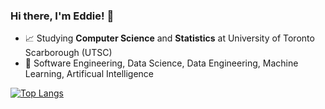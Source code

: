 ### Hi there, I'm Eddie! 👋

<!-- 🎓 Studied **Accounting** and **Economics** at University of British Columbia (UBC) --->
- 📈 Studying **Computer Science** and **Statistics** at University of Toronto Scarborough (UTSC)
- 👀 Software Engineering, Data Science, Data Engineering, Machine Learning, Artificual Intelligence

[![Top Langs](https://github-readme-stats.vercel.app/api/top-langs/?username=eshinhw&layout=compact)](https://github.com/eshinhw/github-readme-stats)

